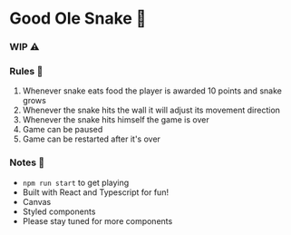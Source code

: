 # Good Ole Snake 🐍

### WIP ⚠️

### Rules 📜

1. Whenever snake eats food the player is awarded 10 points and snake grows
2. Whenever the snake hits the wall it will adjust its movement direction
3. Whenever the snake hits himself the game is over
4. Game can be paused
5. Game can be restarted after it's over

### Notes 📝

- `npm run start` to get playing
- Built with React and Typescript for fun!
- Canvas
- Styled components
- Please stay tuned for more components
